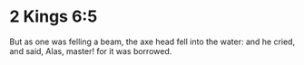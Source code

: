 # 2 Kings 6:5

But as one was felling a beam, the axe head fell into the water: and he cried, and said, Alas, master! for it was borrowed.